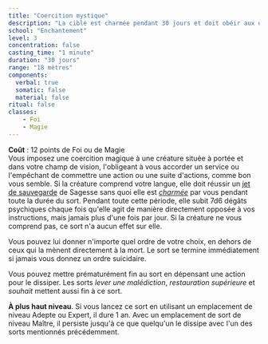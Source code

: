 ```yaml
---
title: "Coercition mystique"
description: "La cible est charmée pendant 30 jours et doit obéir aux ordres du PJ."
school: "Enchantement"
level: 3
concentration: false
casting_time: "1 minute"
duration: "30 jours"
range: "18 mètres"
components:
  verbal: true
  somatic: false
  material: false
ritual: false
classes:
    - Foi
    - Magie
---
```

**Coût** : 12 points de Foi ou de Magie  
Vous imposez une coercition magique à une créature située à portée et dans votre champ de vision, l'obligeant à vous accorder un service ou l'empêchant de commettre une action ou une suite d'actions, comme bon vous semble. Si la créature comprend votre langue, elle doit réussir un [jet de sauvegarde](/utiliser-les-caracteristiques/#jets-de-sauvegarde) de Sagesse sans quoi elle est [_charmée_](/gerer-la-sante-du-personnage/#charme) par vous pendant toute la durée du sort. Pendant toute cette période, elle subit 7d6 dégâts psychiques chaque fois qu'elle agit de manière directement opposée à vos instructions, mais jamais plus d'une fois par jour. Si la créature ne vous comprend pas, ce sort n'a aucun effet sur elle.

Vous pouvez lui donner n'importe quel ordre de votre choix, en dehors de ceux qui la mènent directement à la mort. Le sort se termine immédiatement si jamais vous donnez un ordre suicidaire.

Vous pouvez mettre prématurément fin au sort en dépensant une action pour le dissiper. Les sorts _lever une malédiction_, _restauration supérieure_ et _souhait_ mettent aussi fin à ce sort.

**À plus haut niveau**. Si vous lancez ce sort en utilisant un emplacement de niveau Adepte ou Expert, il dure 1 an. Avec un emplacement de sort de niveau Maître, il persiste jusqu'à ce que quelqu'un le dissipe avec l'un des sorts mentionnés précédemment.
